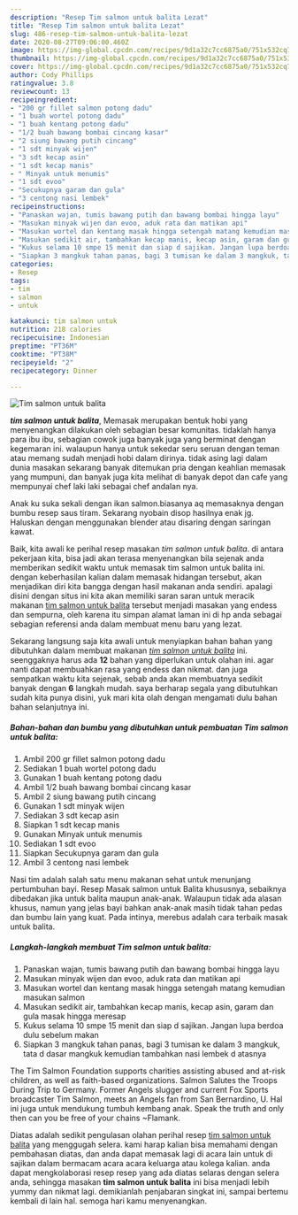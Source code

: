 ```yaml
---
description: "Resep Tim salmon untuk balita Lezat"
title: "Resep Tim salmon untuk balita Lezat"
slug: 486-resep-tim-salmon-untuk-balita-lezat
date: 2020-08-27T09:06:00.460Z
image: https://img-global.cpcdn.com/recipes/9d1a32c7cc6875a0/751x532cq70/tim-salmon-untuk-balita-foto-resep-utama.jpg
thumbnail: https://img-global.cpcdn.com/recipes/9d1a32c7cc6875a0/751x532cq70/tim-salmon-untuk-balita-foto-resep-utama.jpg
cover: https://img-global.cpcdn.com/recipes/9d1a32c7cc6875a0/751x532cq70/tim-salmon-untuk-balita-foto-resep-utama.jpg
author: Cody Phillips
ratingvalue: 3.8
reviewcount: 13
recipeingredient:
- "200 gr fillet salmon potong dadu"
- "1 buah wortel potong dadu"
- "1 buah kentang potong dadu"
- "1/2 buah bawang bombai cincang kasar"
- "2 siung bawang putih cincang"
- "1 sdt minyak wijen"
- "3 sdt kecap asin"
- "1 sdt kecap manis"
- " Minyak untuk menumis"
- "1 sdt evoo"
- "Secukupnya garam dan gula"
- "3 centong nasi lembek"
recipeinstructions:
- "Panaskan wajan, tumis bawang putih dan bawang bombai hingga layu"
- "Masukan minyak wijen dan evoo, aduk rata dan matikan api"
- "Masukan wortel dan kentang masak hingga setengah matang kemudian masukan salmon"
- "Masukan sedikit air, tambahkan kecap manis, kecap asin, garam dan gula masak hingga meresap"
- "Kukus selama 10 smpe 15 menit dan siap d sajikan. Jangan lupa berdoa dulu sebelum makan"
- "Siapkan 3 mangkuk tahan panas, bagi 3 tumisan ke dalam 3 mangkuk, tata d dasar mangkuk kemudian tambahkan nasi lembek d atasnya"
categories:
- Resep
tags:
- tim
- salmon
- untuk

katakunci: tim salmon untuk 
nutrition: 218 calories
recipecuisine: Indonesian
preptime: "PT36M"
cooktime: "PT38M"
recipeyield: "2"
recipecategory: Dinner

---
```



![Tim salmon untuk balita](https://img-global.cpcdn.com/recipes/9d1a32c7cc6875a0/751x532cq70/tim-salmon-untuk-balita-foto-resep-utama.jpg)

<b><i>tim salmon untuk balita</i></b>, Memasak merupakan bentuk hobi yang menyenangkan dilakukan oleh sebagian besar komunitas. tidaklah hanya para ibu ibu, sebagian cowok juga banyak juga yang berminat dengan kegemaran ini. walaupun hanya untuk sekedar seru seruan dengan teman atau memang sudah menjadi hobi dalam dirinya. tidak asing lagi dalam dunia masakan sekarang banyak ditemukan pria dengan keahlian memasak yang mumpuni, dan banyak juga kita melihat di banyak depot dan cafe yang mempunyai chef laki laki sebagai chef andalan nya.

Anak ku suka sekali dengan ikan salmon.biasanya aq memasaknya dengan bumbu resep saus tiram. Sekarang nyobain disop hasilnya enak jg. Haluskan dengan menggunakan blender atau disaring dengan saringan kawat.

Baik, kita awali ke perihal resep masakan <i>tim salmon untuk balita</i>. di antara pekerjaan kita, bisa jadi akan terasa menyenangkan bila sejenak anda memberikan sedikit waktu untuk memasak tim salmon untuk balita ini. dengan keberhasilan kalian dalam memasak hidangan tersebut, akan menjadikan diri kita bangga dengan hasil makanan anda sendiri. apalagi disini dengan situs ini kita akan memiliki saran saran untuk meracik makanan <u>tim salmon untuk balita</u> tersebut menjadi masakan yang endess dan sempurna, oleh karena itu simpan alamat laman ini di hp anda sebagai sebagian referensi anda dalam membuat menu baru yang lezat.


Sekarang langsung saja kita awali untuk menyiapkan bahan bahan yang dibutuhkan dalam membuat makanan <u><i>tim salmon untuk balita</i></u> ini. seenggaknya harus ada <b>12</b> bahan yang diperlukan untuk olahan ini. agar nanti dapat membuahkan rasa yang endess dan nikmat. dan juga sempatkan waktu kita sejenak, sebab anda akan membuatnya sedikit banyak dengan <b>6</b> langkah mudah. saya berharap segala yang dibutuhkan sudah kita punya disini, yuk mari kita olah dengan mengamati dulu bahan bahan selanjutnya ini.

<!--inarticleads1-->

##### Bahan-bahan dan bumbu yang dibutuhkan untuk pembuatan Tim salmon untuk balita:

1. Ambil 200 gr fillet salmon potong dadu
1. Sediakan 1 buah wortel potong dadu
1. Gunakan 1 buah kentang potong dadu
1. Ambil 1/2 buah bawang bombai cincang kasar
1. Ambil 2 siung bawang putih cincang
1. Gunakan 1 sdt minyak wijen
1. Sediakan 3 sdt kecap asin
1. Siapkan 1 sdt kecap manis
1. Gunakan  Minyak untuk menumis
1. Sediakan 1 sdt evoo
1. Siapkan Secukupnya garam dan gula
1. Ambil 3 centong nasi lembek


Nasi tim adalah salah satu menu makanan sehat untuk menunjang pertumbuhan bayi. Resep Masak salmon untuk Balita khususnya, sebaiknya dibedakan jika untuk balita maupun anak-anak. Walaupun tidak ada alasan khusus, namun yang jelas bayi bahkan anak-anak masih tidak tahan pedas dan bumbu lain yang kuat. Pada intinya, merebus adalah cara terbaik masak untuk balita. 

<!--inarticleads2-->

##### Langkah-langkah membuat Tim salmon untuk balita:

1. Panaskan wajan, tumis bawang putih dan bawang bombai hingga layu
1. Masukan minyak wijen dan evoo, aduk rata dan matikan api
1. Masukan wortel dan kentang masak hingga setengah matang kemudian masukan salmon
1. Masukan sedikit air, tambahkan kecap manis, kecap asin, garam dan gula masak hingga meresap
1. Kukus selama 10 smpe 15 menit dan siap d sajikan. Jangan lupa berdoa dulu sebelum makan
1. Siapkan 3 mangkuk tahan panas, bagi 3 tumisan ke dalam 3 mangkuk, tata d dasar mangkuk kemudian tambahkan nasi lembek d atasnya


The Tim Salmon Foundation supports charities assisting abused and at-risk children, as well as faith-based organizations. Salmon Salutes the Troops During Trip to Germany. Former Angels slugger and current Fox Sports broadcaster Tim Salmon, meets an Angels fan from San Bernardino, U. Hal ini juga untuk mendukung tumbuh kembang anak. Speak the truth and only then can you be free of your chains ~Flamank. 

Diatas adalah sedikit pengulasan olahan perihal resep <u>tim salmon untuk balita</u> yang menggugah selera. kami harap kalian bisa memahami dengan pembahasan diatas, dan anda dapat memasak lagi di acara lain untuk di sajikan dalam bermacam acara acara keluarga atau kolega kalian. anda dapat mengkolaborasi resep resep yang ada diatas selaras dengan selera anda, sehingga masakan <b>tim salmon untuk balita</b> ini bisa menjadi lebih yummy dan nikmat lagi. demikianlah penjabaran singkat ini, sampai bertemu kembali di lain hal. semoga hari kamu menyenangkan.

